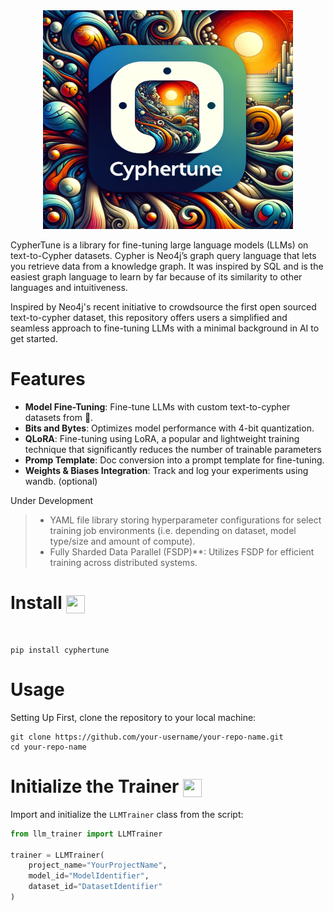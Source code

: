 <div align="center">
    <img width="400" height="350" src="/img/cyphertune-logo.webp">
</div>

CypherTune is a library for fine-tuning large language models (LLMs) on text-to-Cypher datasets. Cypher is Neo4j’s graph query language that lets you retrieve data from a knowledge graph. It  was inspired by SQL and is the easiest graph language to learn by far because of its similarity to other languages and intuitiveness.

Inspired by Neo4j's recent initiative to crowdsource the first open sourced text-to-cypher dataset, this repository offers users a simplified and seamless approach to fine-tuning LLMs with a minimal background in AI to get started.

# Features

- **Model Fine-Tuning**: Fine-tune LLMs with custom text-to-cypher datasets from 🤗.
- **Bits and Bytes**: Optimizes model performance with 4-bit quantization.
- **QLoRA**: Fine-tuning using LoRA, a popular and lightweight training technique that significantly reduces the number of trainable parameters
- **Promp Template**: Doc conversion into a prompt template for fine-tuning.
- **Weights & Biases Integration**: Track and log your experiments using wandb. (optional)

Under Development

> - YAML file library storing hyperparameter configurations for select training job environments (i.e. depending on dataset, model type/size and amount of compute).
> - Fully Sharded Data Parallel (FSDP)**: Utilizes FSDP for efficient training across distributed systems.

# Install <img align="center" width="30" height="29" src="https://media.giphy.com/media/sULKEgDMX8LcI/giphy.gif">
<br>

```
pip install cyphertune
```

# Usage

Setting Up
First, clone the repository to your local machine:

```
git clone https://github.com/your-username/your-repo-name.git
cd your-repo-name
```

# Initialize the Trainer <img align="center" width="30" height="29" src="https://media.giphy.com/media/QLcCBdBemDIqpbK6jA/giphy.gif">

Import and initialize the `LLMTrainer` class from the script:

```py
from llm_trainer import LLMTrainer

trainer = LLMTrainer(
    project_name="YourProjectName",
    model_id="ModelIdentifier",
    dataset_id="DatasetIdentifier"
)
```

